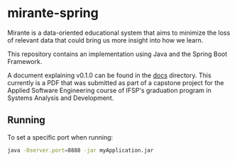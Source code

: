 # mirante-spring

Mirante is a data-oriented educational system that aims to minimize the loss of relevant data that could bring us more insight into how we learn.

This repository contains an implementation using Java and the Spring Boot Framework.

A document explaining v0.1.0 can be found in the [docs](docs) directory. This currently is a PDF that was submitted as part of a capstone project for the Applied Software Engineering course of IFSP's graduation program in Systems Analysis and Development.

## Running

To set a specific port when running:

```sh
java -Dserver.port=8888 -jar myApplication.jar
```
